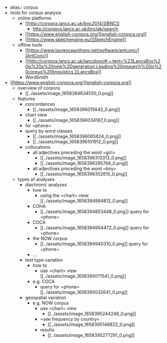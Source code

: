 - alias:: corpus
- tools for corpus analysis
    - online platforms
        - [[http://corpora.lancs.ac.uk/bnc2014/][BNC]]
            - http://corpora.lancs.ac.uk/bnclab/search
        - [[https://www.english-corpora.org/][english-corpora.org]]
        - [[https://www.sketchengine.eu/][SketchEngine]]
    - offline tools
        - [[https://www.laurenceanthony.net/software/antconc/][AntConc]]
        - [[http://corpora.lancs.ac.uk/lancsbox/#:~:text=%23LancsBox%20is%20a%20new%2Dgeneration,Leading%20research%20in%20corpus%20linguistics.][LancsBox]]
        - WordSmith
- [[https://www.english-corpora.org/][english-corpora.org]]
    - overview of corpora
        - [[../assets/image_1658394634550_0.png]]
    - features
        - concordances
            - [[../assets/image_1658396015642_0.png]]
        - chart view
            - [[../assets/image_1658396034187_0.png]]
        - for =phone=
        - query by word classes
            - [[../assets/image_1658396065824_0.png]]
            - [[../assets/image_1658396101912_0.png]]
        - collocations
            - all adjectives preceding the word =girl=
                - [[../assets/image_1658396313313_0.png]]
                - [[../assets/image_1658396295748_0.png]]
            - all adjectives preceding the word =boy=
                - [[../assets/image_1658396352615_0.png]]
    - types of analyses
        - diachronic analyses
            - how to
                - using the =chart= view:
                [[../assets/image_1658394994812_0.png]]
            - COHA
                - [[../assets/image_1658394853448_0.png]]
                query for =phone=
            - COCA
                - [[../assets/image_1658394904472_0.png]]
                query for =phone=
            - the NOW corpus
                - [[../assets/image_1658394940310_0.png]]
                query for =phone=
            - ...
        - text type variation
            - how to
                - use =chart= view
                [[../assets/image_1658395071541_0.png]]
            - e.g. COCA
                - query for =phone=
                [[../assets/image_1658395032641_0.png]]
        - geospatial variation
            - e.g. NOW corpus
                - use =chart= view
                    - [[../assets/image_1658395244248_0.png]]
                - =see frequency by country=
                    - [[../assets/image_1658395146822_0.png]]
                - results
                    - [[../assets/image_1658395277291_0.png]]
